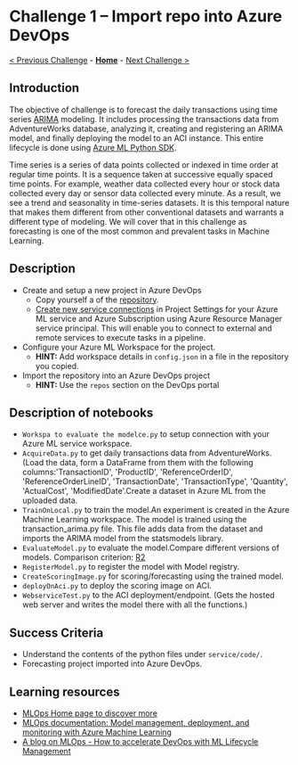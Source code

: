 # Challenge 1 – Import repo into Azure DevOps

[< Previous Challenge](./Challenge-00.md) - **[Home](../README.md)** - [Next Challenge >](./Challenge-02.md)

## Introduction

The objective of challenge is to forecast the daily transactions using time series [ARIMA](https://en.wikipedia.org/wiki/Autoregressive_integrated_moving_average) modeling. It includes processing the transactions data from AdventureWorks database, analyzing it, creating and registering an ARIMA model, and finally deploying the model to an ACI instance. This entire lifecycle is done using [Azure ML Python SDK](https://docs.microsoft.com/en-us/python/api/overview/azure/ml/?view=azure-ml-py).

Time series is a series of data points collected or indexed in time order at regular time points. It is a sequence taken at successive equally spaced time points. For example, weather data collected every hour or stock data collected every day or sensor data collected every minute. As a result, we see a trend and seasonality in time-series datasets. It is this temporal nature that makes them different from other conventional datasets and warrants a different type of modeling. We will cover that in this challenge as forecasting is one of the most common and prevalent tasks in Machine Learning.

## Description

- Create and setup a new project in Azure DevOps
  - Copy yourself a of the [repository](https://github.com/karpova01/DemandForecasting).
  - [Create new service connections](https://docs.microsoft.com/en-us/azure/devops/pipelines/library/service-endpoints?view=azure-devops&tabs=yaml) in Project Settings for your Azure ML service and Azure Subscription using Azure Resource Manager service principal. This will enable you to connect to external and remote services to execute tasks in a pipeline.
- Configure your Azure ML Workspace for the project.
  - **HINT:** Add workspace details in `config.json` in a file in the repository you copied. 
- Import the repository into an Azure DevOps project
  - **HINT:** Use the `repos` section on the DevOps portal

## Description of notebooks

- `Workspa to evaluate the modelce.py` to setup connection with your Azure ML service workspace.
- `AcquireData.py` to get daily transactions data from AdventureWorks.
(Load the data, form a DataFrame from them with the following columns:'TransactionID', 'ProductID', 'ReferenceOrderID', 'ReferenceOrderLineID', 'TransactionDate', 'TransactionType', 'Quantity', 'ActualCost', 'ModifiedDate'.Create a dataset in Azure ML from the uploaded data.
- `TrainOnLocal.py` to train the model.An experiment is created in the Azure Machine Learning workspace. The model is trained using the transaction_arima.py file. This file adds data from the dataset and imports the ARIMA model from the statsmodels library.
- `EvaluateModel.py` to evaluate the model.Compare different versions of models. Comparison criterion: [R2](http://www.machinelearning.ru/wiki/index.php?title=%D0%9A%D0%BE%D1%8D%D1%84%D1%84%D0%B8%D1%86%D0%B8%D0%B5%D0%BD%D1%82_%D0%B4%D0%B5%D1%82%D0%B5%D1%80%D0%BC%D0%B8%D0%BD%D0%B0%D1%86%D0%B8%D0%B8)
- `RegisterModel.py` to register the model with Model registry.
- `CreateScoringImage.py` for scoring/forecasting using the trained model.
- `deployOnAci.py` to deploy the scoring image on ACI.
- `WebserviceTest.py` to the ACI deployment/endpoint. (Gets the hosted web server and writes the model there with all the functions.)

## Success Criteria

- Understand the contents of the python files under `service/code/`.
- Forecasting project imported into Azure DevOps.

## Learning resources

- [MLOps Home page to discover more](<https://azure.microsoft.com/en-us/services/machine-learning/mlops/>)
- [MLOps documentation: Model management, deployment, and monitoring with Azure Machine Learning](<https://docs.microsoft.com/en-us/azure/machine-learning/concept-model-management-and-deployment>)
- [A blog on MLOps - How to accelerate DevOps with ML Lifecycle Management](<https://azure.microsoft.com/en-us/blog/how-to-accelerate-devops-with-machine-learning-lifecycle-management/>)
